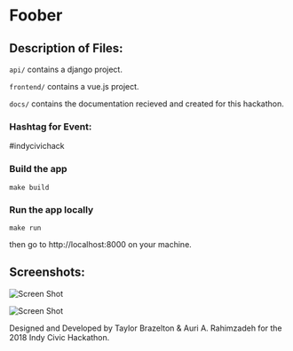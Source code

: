 # Foober

## Description of Files:

`api/` contains a django project.

`frontend/` contains a vue.js project.

`docs/` contains the documentation recieved and created for this hackathon.

### Hashtag for Event:
\#indycivichack

### Build the app
```make build```

### Run the app locally
```make run```

then go to http://localhost:8000 on your machine.

## Screenshots:

![Screen Shot](images/Foober1.png?raw=true "Screen Shot")

![Screen Shot](images/Foober2.png?raw=true "Screen Shot")

Designed and Developed by Taylor Brazelton & Auri A. Rahimzadeh for the 2018 Indy Civic Hackathon.
